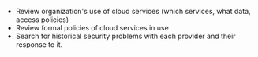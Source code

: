 
* Review organization's use of cloud services (which services, what data, access policies)
* Review formal policies of cloud services in use
* Search for historical security problems with each provider and their response to it.
